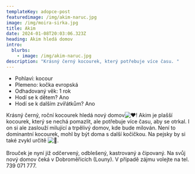 ```yaml
---
templateKey: adopce-post
featuredimage: /img/akim-naruc.jpg
image: /img/moira-sirka.jpg
title: Akim
date: 2024-01-08T20:03:06.323Z
heading: Akim hledá domov
intro:
  blurbs:
    - image: /img/akim-naruc.jpg
description: "Krásný černý kocourek, který potřebuje více času. "
---
```

* Pohlaví: kocour
* Plemeno: kočka evropská
* Odhadovaný věk: 1 rok
* Hodí se k dětem? Ano
* Hodí se k dalším zvířátkům? Ano

Krásný černý, roční kocourek hledá nový domov![❤️](https://static.xx.fbcdn.net/images/emoji.php/v9/t6c/1/16/2764.png)! Akim je plašší kocourek, který se nechá pomazlit, ale potřebuje více času, aby se otrkal. I on si ale zaslouží milující a trpělivý domov, kde bude milován. Není to dominantní kocourek, mohl by být doma s další kočičkou. Na pejsky by si také zvykl určitě ![🙂](https://static.xx.fbcdn.net/images/emoji.php/v9/t4c/1/16/1f642.png).\
\
Brouček je nyní již odčervený, odblešený, kastrovaný a čipovaný. Na svůj nový domov čeká v Dobroměřicích (Louny). V případě zájmu volejte na tel. 739 071 777.